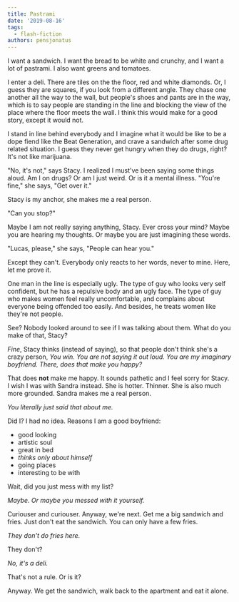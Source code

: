 ```yaml
---
title: Pastrami
date: '2019-08-16'
tags:
  - flash-fiction
authors: pensjonatus
---
```


I want a sandwich. I want the bread to be white and crunchy, and I want a lot of
pastrami. I also want greens and tomatoes.

<!-- truncate -->

I enter a deli. There are tiles on the the floor, red and white diamonds. Or, I
guess they are squares, if you look from a different angle. They chase one
another all the way to the wall, but people's shoes and pants are in the way,
which is to say people are standing in the line and blocking the view of the
place where the floor meets the wall. I think this would make for a good story,
except it would not.

I stand in line behind everybody and I imagine what it would be like to be a
dope fiend like the Beat Generation, and crave a sandwich after some drug
related situation. I guess they never get hungry when they do drugs, right? It's
not like marijuana.

"No, it's not," says Stacy. I realized I must've been saying some things aloud.
Am I on drugs? Or am I just weird. Or is it a mental illness. "You're fine," she
says, "Get over it."

Stacy is my anchor, she makes me a real person.

"Can you stop?"

Maybe I am not really saying anything, Stacy. Ever cross your mind? Maybe you
are hearing my thoughts. Or maybe you are just imagining these words.

"Lucas, please," she says, "People can hear you."

Except they can't. Everybody only reacts to her words, never to mine. Here, let
me prove it.

One man in the line is especially ugly. The type of guy who looks very self
confident, but he has a repulsive body and an ugly face. The type of guy who
makes women feel really uncomfortable, and complains about everyone being
offended too easily. And besides, he treats women like they're not people.

See? Nobody looked around to see if I was talking about them. What do you make
of that, Stacy?

_Fine_, Stacy thinks (instead of saying), so that people don't think she's a
crazy person, _You win. You are not saying it out loud. You are my imaginary
boyfriend. There, does that make you happy?_

That does **not** make me happy. It sounds pathetic and I feel sorry for Stacy.
I wish I was with Sandra instead. She is hotter. Thinner. She is also much more
grounded. Sandra makes me a real person.

_You literally just said that about me._

Did I? I had no idea. Reasons I am a good boyfriend:

- good looking
- artistic soul
- great in bed
- _thinks only about himself_
- going places
- interesting to be with

Wait, did you just mess with my list?

_Maybe. Or maybe you messed with it yourself._

Curiouser and curiouser. Anyway, we're next. Get me a big sandwich and fries.
Just don't eat the sandwich. You can only have a few fries.

_They don't do fries here._

They don't?

_No, it's a deli._

That's not a rule. Or is it?

Anyway. We get the sandwich, walk back to the apartment and eat it alone.
